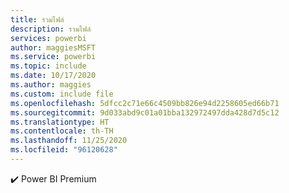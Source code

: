```yaml
---
title: รวมไฟล์
description: รวมไฟล์
services: powerbi
author: maggiesMSFT
ms.service: powerbi
ms.topic: include
ms.date: 10/17/2020
ms.author: maggies
ms.custom: include file
ms.openlocfilehash: 5dfcc2c71e66c4509bb826e94d2258605ed66b71
ms.sourcegitcommit: 9d033abd9c01a01bba132972497dda428d7d5c12
ms.translationtype: HT
ms.contentlocale: th-TH
ms.lasthandoff: 11/25/2020
ms.locfileid: "96120628"
---
```

✔️&nbsp;Power BI Premium